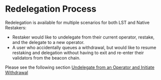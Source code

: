 # Redelegation Process

Redelegation is available for multiple scenarios for both LST and Native Restakers:
- Restaker would like to undelegate from their current operator, restake, and the delegate to a new operator.
- A user who accidentally queues a withdrawal, but would like to resume restaking and delegation without having to exit and re-enter their validators from the beacon chain.

Please see the following section [Undelegate from an Operator and Initiate Withdrawal](./undelegate-from-an-operator-and-initiate-withdrawal.md)